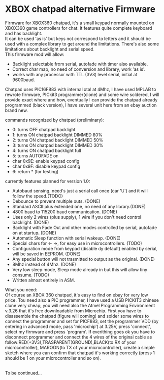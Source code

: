 # XBOX chatpad alternative Firmware
Firmware for XBOX360 chatpad, it's a small keypad normally mounted on XBOX360 game controllers for chat. It features quite complete keyboard and has backlight.<br>
It can be used 'as is' but keys not correspond to letters and it should be used with a complex library to get around the limitations. There's also some limitations about backlight and serial speed.<br>
This firmware mod will allow:<br>

- Backlight selectable from serial, autofade with timer also available.
- Correct char map, no need of conversion and library, work 'as is'.
- works with any processor with TTL (3V3) level serial, initial at 9600baud.

Chatpad uses PIC16F883 with internal xtal at 4Mhz, I have used MPLAB to rewrote firmware, PICkit3 programmer(clone) and some wire soldered, I will provide exact where and how, eventually I can provide the chatpad already programmed (black version), I have several unit here from an ebay auction brand new.<br>

commands recognized by chatpad (preliminary):<br>
- 0: turns OFF chatpad backlight
- 1: turns ON  chatpad backlight DIMMED 80%
- 2: turns ON  chatpad backlight DIMMED 50%
- 3: turns ON  chatpad backlight DIMMED 30%
- 4: turns ON  chatpad backlight full
- 5: turns AUTOFADE on
- char 0x9E: enable keypad config
- char 0x9F: disable keypad config
- 6: return * (for testing)<br>

currently features planned for version 1.0:<br>
- Autobaud sensing, need's just a serial call once (car 'U') and it will follow the speed.(TODO)
- Debounce to prevent multiple outs. (DONE)
- Standard ASCII plus extended one, no need of any library.(DONE)
- 4800 baud to 115200 baud communication. (DONE)
- Uses only 2 wires (plus supply), 1 wire if you don't need control backlight. (DONE)
- Backlight with Fade Out and other modes controlled by serial, autofade on at startup. (DONE)
- Automatic Sleep function with serial wakeup. (DONE)
- Special chars for <- ->, for easy use in microcontrollers. (TODO)
- Configuration mode from keypad (disable dy default) enabled by serial, will be saved in EEPROM. (DONE)
- Any special button will not trasmitted to output as the original. (DONE)
- 8Mhz instead of 4Mhz. (DONE)
- Very low sleep mode, Sleep mode already in but this will allow tiny consume. (TODO)
- Written almost entirely in ASM.<br>

 What you need:<br>
 Of course an XBOX 360 chatpad, it's easy to find on ebay for very low price. Tou need also a PIC programmer, I have used 
 a USB PICKIT3 chinese clone very cheap, you will need also the Atmel Programming Environment v.3.26 that it's free downloadable from Microchip. First you have to disassemble the chatpad (figure will coming) and solder some wires to connect the programmer and set for PICF883, set the programmer VDD (by entering in advanced mode, pass 'microchip') at 3.25V, press 'connect', select my firmware and press 'program'. If everithing goes ok you have to disconnect programmer and connect the 4 wires of the original cable as follow:RED(+3V3),TRASPARENT(GROUND),BLACK(to RX of your microcontroller), MAROON(to TX of your microcontroller), create a simple sketch where you can confirm that chatpad it's working correctly (press 1 should be 1 on your microcontroller and so on).<br><br>

To be continued...
